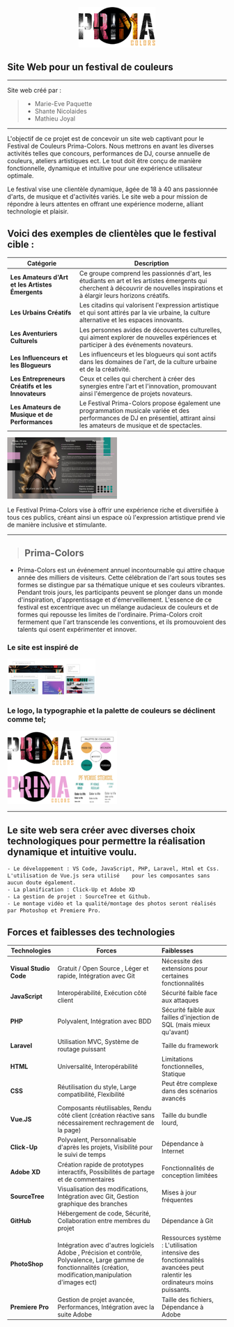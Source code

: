 <div align = "center">
  <img src="public/img/readme/logo_header.png" width="35%" />
</div>


## Site Web pour un festival de couleurs

---
 Site web créé par : 
> - Marie-Eve Paquette
> - Shante Nicolaides
> - Mathieu Joyal
---


 

L'objectif de ce projet est de concevoir un site web captivant pour le Festival de Couleurs Prima-Colors. Nous mettrons en avant les diverses activités telles que concours, performances de DJ, course annuelle de couleurs, ateliers artistiques ect. Le tout doit être conçu de manière fonctionnelle, dynamique et intuitive pour une expérience utilisateur optimale.

Le festival vise une clientèle dynamique, âgée de 18 à 40 ans passionnée d'arts, de musique et d'activités variés. Le site web a pour mission de répondre à leurs attentes en offrant une expérience moderne, alliant technologie et plaisir.

## Voici des exemples de clientèles que le festival cible : 
| Catégorie | Description |
| --- | --- |   
**Les Amateurs d'Art et les Artistes Émergents** | Ce groupe comprend les passionnés d'art, les étudiants en art et les artistes émergents qui cherchent à découvrir de nouvelles inspirations et à élargir leurs horizons créatifs. 
| **Les Urbains Créatifs** |Les citadins qui valorisent l'expression artistique et qui sont attirés par la vie urbaine, la culture alternative et les espaces innovants. 
| **Les Aventuriers Culturels** | Les personnes avides de découvertes culturelles, qui aiment explorer de nouvelles expériences et participer à des événements novateurs. 
| **Les Influenceurs et les Blogueurs** |Les influenceurs et les blogueurs qui sont actifs dans les domaines de l'art, de la culture urbaine et de la créativité. 
| **Les Entrepreneurs Créatifs et les Innovateurs** |Ceux et celles qui cherchent à créer des synergies entre l'art et l'innovation, promouvant ainsi l'émergence de projets novateurs. 
| **Les Amateurs de Musique et de Performances** | Le Festival Prima-Colors propose également une programmation musicale variée et des performances de DJ en présentiel, attirant ainsi les amateurs de musique et de spectacles. 
 

<img src="public/img/readme/personna.jpg" width="50%"/>

Le Festival Prima-Colors vise à offrir une expérience riche et diversifiée à tous ces publics, créant ainsi un espace où l'expression artistique prend vie de manière inclusive et stimulante. 

---

>  ##  Prima-Colors

- Prima-Colors est un événement annuel incontournable qui attire chaque année des milliers de visiteurs. Cette célébration de l'art sous toutes ses formes se distingue par sa thématique unique et ses couleurs vibrantes. Pendant trois jours, les participants peuvent se plonger dans un monde d'inspiration, d'apprentissage et d'émerveillement. L'essence de ce festival est excentrique avec un mélange audacieux de couleurs et de formes qui repousse les limites de l'ordinaire. Prima-Colors croit fermement que l'art transcende les conventions, et ils promouvoient des talents qui osent expérimenter et innover.

### Le site est inspiré de 
<img src="public/img/readme/inspiration.jpg" width="40%" />

### Le logo, la typographie et la palette de couleurs se déclinent comme tel;
  <img src="public/img/readme/logo_typo.png" width="50%" />


---

##  Le site web sera créer avec diverses choix technologiques pour permettre la réalisation dynamique et intuitive voulu. 

    - Le développement : VS Code, JavaScript, PHP, Laravel, Html et Css. L'utilisation de Vue.js sera utilisé    pour les composantes sans aucun doute également.
    - La planification : Click-Up et Adobe XD
    - La gestion de projet : SourceTree et Github. 
    - Le montage vidéo et la qualité/montage des photos seront réalisés par Photoshop et Premiere Pro.


## Forces et faiblesses des technologies
| Technologies | Forces | Faiblesses |
| --- | --- | :--- 
| **Visual Studio Code** | Gratuit / Open Source ,  Léger et rapide, Intégration avec Git | Nécessite des extensions pour certaines fonctionnalités 
| **JavaScript** |Interopérabilité, Exécution côté client  | Sécurité faible face aux attaques
| **PHP** | Polyvalent, Intégration avec BDD | Sécurité faible aux failles d'injection de SQL (mais mieux qu'avant)
| **Laravel** | Utilisation MVC, Système de routage puissant | Taille du framework
| **HTML** | Universalité, Interopérabilité  |Limitations fonctionnelles, Statique
| **CSS** | Réutilisation du style, Large compatibilité, Flexibilité  | Peut être complexe dans des scénarios avancés
| **Vue.JS** | Composants réutilisables, Rendu côté client (création réactive sans nécessairement rechragement de la page) | Taille du bundle lourd, 
| **Click-Up** | Polyvalent, Personnalisable d'après les projets, Visibilité pour le suivi de temps| Dépendance à Internet
| **Adobe XD** |Création rapide de prototypes interactifs, Possibilités de partage et de commentaires   |Fonctionnalités de conception limitées
| **SourceTree** | Visualisation des modifications, Intégration avec Git, Gestion graphique des branches|Mises à jour fréquentes
| **GitHub** |Hébergement de code, Sécurité, Collaboration entre membres du projet  |Dépendance à Git
| **PhotoShop** |Intégration avec d'autres logiciels Adobe , Précision et contrôle, Polyvalence, Large gamme de fonctionnalités (création, modification,manipulation d'images ect)|Ressources système : L'utilisation intensive des fonctionnalités avancées peut ralentir les ordinateurs moins puissants.
| **Premiere Pro** |Gestion de projet avancée, Performances, Intégration avec la suite Adobe  | Taille des fichiers, Dépendance à Adobe
 

